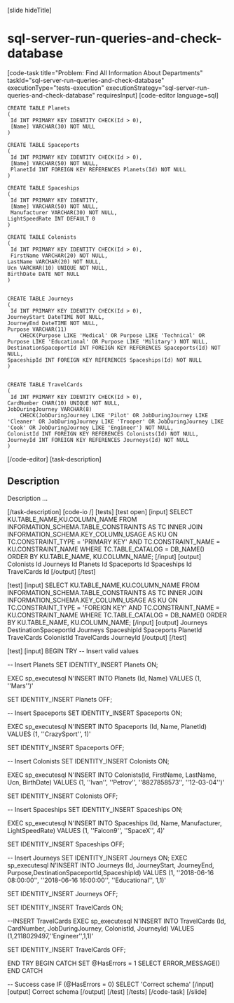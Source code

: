 [slide hideTitle]
# sql-server-run-queries-and-check-database
[code-task title="Problem: Find All Information About Departments" taskId="sql-server-run-queries-and-check-database" executionType="tests-execution" executionStrategy="sql-server-run-queries-and-check-database" requiresInput]
[code-editor language=sql]
```
CREATE TABLE Planets
(
 Id INT PRIMARY KEY IDENTITY CHECK(Id > 0),
 [Name] VARCHAR(30) NOT NULL
)

CREATE TABLE Spaceports
(
 Id INT PRIMARY KEY IDENTITY CHECK(Id > 0),
 [Name] VARCHAR(50) NOT NULL,
 PlanetId INT FOREIGN KEY REFERENCES Planets(Id) NOT NULL
)

CREATE TABLE Spaceships
(
 Id INT PRIMARY KEY IDENTITY,
 [Name] VARCHAR(50) NOT NULL,
 Manufacturer VARCHAR(30) NOT NULL,
LightSpeedRate INT DEFAULT 0
)

CREATE TABLE Colonists
(
 Id INT PRIMARY KEY IDENTITY CHECK(Id > 0),
 FirstName VARCHAR(20) NOT NULL,
LastName VARCHAR(20) NOT NULL,
Ucn VARCHAR(10) UNIQUE NOT NULL,
BirthDate DATE NOT NULL
)


CREATE TABLE Journeys
(
 Id INT PRIMARY KEY IDENTITY CHECK(Id > 0),
JourneyStart DateTIME NOT NULL,
JourneyEnd DateTIME NOT NULL,
Purpose VARCHAR(11) 
	CHECK(Purpose LIKE 'Medical' OR Purpose LIKE 'Technical' OR Purpose LIKE 'Educational' OR Purpose LIKE 'Military') NOT NULL,
DestinationSpaceportId INT FOREIGN KEY REFERENCES Spaceports(Id) NOT NULL,
SpaceshipId INT FOREIGN KEY REFERENCES Spaceships(Id) NOT NULL
)


CREATE TABLE TravelCards
(
 Id INT PRIMARY KEY IDENTITY CHECK(Id > 0),
CardNumber CHAR(10) UNIQUE NOT NULL,
JobDuringJourney VARCHAR(8) 
	CHECK(JobDuringJourney LIKE 'Pilot' OR JobDuringJourney LIKE 'Cleaner' OR JobDuringJourney LIKE 'Trooper' OR JobDuringJourney LIKE 'Cook' OR JobDuringJourney LIKE 'Engineer') NOT NULL,
ColonistId INT FOREIGN KEY REFERENCES Colonists(Id) NOT NULL,
JourneyId INT FOREIGN KEY REFERENCES Journeys(Id) NOT NULL
)
```
[/code-editor]
[task-description]
## Description
Description ...

[/task-description]
[code-io /]
[tests]
[test open]
[input]
SELECT KU.TABLE_NAME,KU.COLUMN_NAME 
 FROM INFORMATION_SCHEMA.TABLE_CONSTRAINTS AS TC
INNER JOIN INFORMATION_SCHEMA.KEY_COLUMN_USAGE AS KU
   ON TC.CONSTRAINT_TYPE = 'PRIMARY KEY' 
  AND TC.CONSTRAINT_NAME = KU.CONSTRAINT_NAME
WHERE TC.TABLE_CATALOG = DB_NAME()	
ORDER BY KU.TABLE_NAME, KU.COLUMN_NAME;
[/input]
[output]
Colonists
Id
Journeys
Id
Planets
Id
Spaceports
Id
Spaceships
Id
TravelCards
Id
[/output]
[/test]

[test]
[input]
SELECT KU.TABLE_NAME,KU.COLUMN_NAME
 FROM INFORMATION_SCHEMA.TABLE_CONSTRAINTS AS TC
INNER JOIN INFORMATION_SCHEMA.KEY_COLUMN_USAGE AS KU
   ON TC.CONSTRAINT_TYPE = 'FOREIGN KEY'
  AND TC.CONSTRAINT_NAME = KU.CONSTRAINT_NAME
WHERE TC.TABLE_CATALOG = DB_NAME()
ORDER BY KU.TABLE_NAME, KU.COLUMN_NAME;
[/input]
[output]
Journeys
DestinationSpaceportId
Journeys
SpaceshipId
Spaceports
PlanetId
TravelCards
ColonistId
TravelCards
JourneyId
[/output]
[/test]

[test]
[input]
BEGIN TRY
-- Insert valid values

-- Insert Planets
SET IDENTITY_INSERT Planets ON;

EXEC sp_executesql N'INSERT INTO Planets (Id, Name) VALUES (1, ''Mars'')'

SET IDENTITY_INSERT Planets OFF;

-- Insert Spaceports
SET IDENTITY_INSERT Spaceports ON;

EXEC sp_executesql
    N'INSERT INTO Spaceports (Id, Name, PlanetId) VALUES (1, ''CrazySport'', 1)'

SET IDENTITY_INSERT Spaceports OFF;

-- Insert Colonists
SET IDENTITY_INSERT Colonists ON;

EXEC sp_executesql N'INSERT INTO Colonists(Id, FirstName, LastName, Ucn, BirthDate) VALUES (1, ''Ivan'', ''Petrov'',
      ''8827858573'', ''12-03-04'')'

SET IDENTITY_INSERT Colonists OFF;

-- Insert Spaceships
SET IDENTITY_INSERT Spaceships ON;

EXEC sp_executesql N'INSERT INTO Spaceships (Id, Name, Manufacturer, LightSpeedRate) VALUES
    (1, ''Falcon9'', ''SpaceX'', 4)'

SET IDENTITY_INSERT Spaceships OFF;

-- Insert Journeys
SET IDENTITY_INSERT Journeys ON;
EXEC sp_executesql
    N'INSERT INTO Journeys (Id, JourneyStart, JourneyEnd, Purpose,DestinationSpaceportId,SpaceshipId) VALUES (1, ''2018-06-16 08:00:00'', ''2018-06-16 16:00:00'', ''Educational'', 1,1)'

SET IDENTITY_INSERT Journeys OFF;

SET IDENTITY_INSERT TravelCards ON;

--INSERT TravelCards
EXEC sp_executesql N'INSERT INTO TravelCards (Id, CardNumber, JobDuringJourney, ColonistId, JourneyId) VALUES (1,2118029497,''Engineer'',1,1)'

SET IDENTITY_INSERT TravelCards OFF;

END TRY
BEGIN CATCH
SET @HasErrors = 1
SELECT ERROR_MESSAGE()
END CATCH

-- Success case
IF (@HasErrors = 0)
  SELECT 'Correct schema'
[/input]
[output]
Correct schema
[/output]
[/test]
[/tests]
[/code-task]
[/slide]
